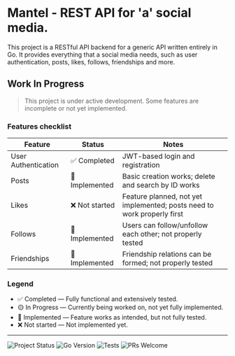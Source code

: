 # Mantel - REST API for 'a' social media.

This project is a RESTful API backend for a generic API written entirely in Go. It provides everything that a social media needs,
such as user authentication, posts, likes, follows, friendships and more.

## Work In Progress

> This project is under active development. Some features are incomplete or not yet implemented.

### Features checklist

| Feature | Status | Notes |
|---------|--------|-------|
| User Authentication | ✅ Completed | JWT-based login and registration |
| Posts | 🧪 Implemented | Basic creation works; delete and search by ID works | 
| Likes | ❌ Not started | Feature planned, not yet implemented; posts need to work properly first |
| Follows | 🧪 Implemented | Users can follow/unfollow each other; not properly tested |
| Friendships | 🧪 Implemented | Friendship relations can be formed; not properly tested |
### Legend
- ✅ Completed — Fully functional and extensively tested.
- 🟡 In Progress — Currently being worked on, not yet fully implemented.
- 🧪 Implemented — Feature works as intended, but not fully tested.
- ❌ Not started — Not implemented yet.

---

![Project Status](https://img.shields.io/badge/status-WIP-yellow)
![Go Version](https://img.shields.io/badge/go-1.20+-00ADD8?logo=go)
![Tests](https://img.shields.io/badge/tests-passing-brightgreen?logo=go)
![PRs Welcome](https://img.shields.io/badge/PRs-welcome-blue)
